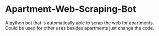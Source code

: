# Apartment-Web-Scraping-Bot
A python bot that is automatically able to scrap the web for apartments. Could be used for other uses besides apartments just change the code. 
